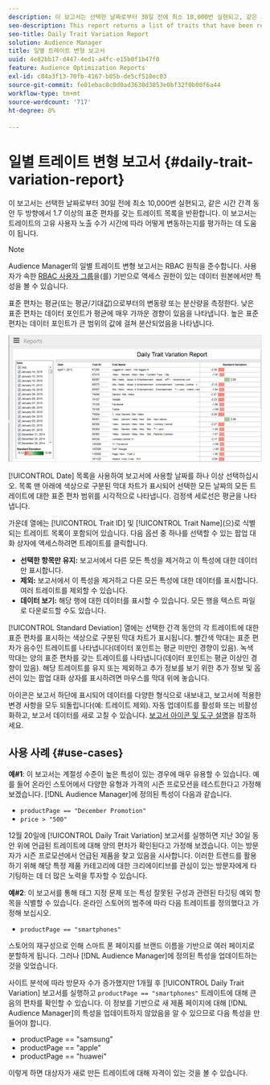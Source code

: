 ```yaml
---
description: 이 보고서는 선택한 날짜로부터 30일 전에 최소 10,000번 실현되고, 같은 시간 간격 동안 두 방향에서 1.7 이상의 표준 편차를 갖는 트레이트 목록을 반환합니다. 이 보고서는 트레이트의 고유 사용자 노출 수가 시간에 따라 어떻게 변동하는지를 평가하는 데 도움이 됩니다.
seo-description: This report returns a list of traits that have been realized at least 10,000 times in the 30 days prior to the selected date(s) and have a standard deviation greater or equal to 1.7 in either direction over the same time interval. The report helps you evaluate how the number of impressions from unique users in a trait fluctuate over time.
seo-title: Daily Trait Variation Report
solution: Audience Manager
title: 일별 트레이트 변형 보고서
uuid: 4e82bb17-d447-4ed1-a4fc-e15b0f1b47f0
feature: Audience Optimization Reports
exl-id: c84a3f13-70fb-4167-b05b-de5cf518ec03
source-git-commit: fe01ebac8c0d0ad3630d3853e0bf32f0b00f6a44
workflow-type: tm+mt
source-wordcount: '717'
ht-degree: 0%

---
```


# 일별 트레이트 변형 보고서 {#daily-trait-variation-report}

이 보고서는 선택한 날짜로부터 30일 전에 최소 10,000번 실현되고, 같은 시간 간격 동안 두 방향에서 1.7 이상의 표준 편차를 갖는 트레이트 목록을 반환합니다. 이 보고서는 트레이트의 고유 사용자 노출 수가 시간에 따라 어떻게 변동하는지를 평가하는 데 도움이 됩니다.

>[!NOTE]
>
>Audience Manager의 일별 트레이트 변형 보고서는 RBAC 원칙을 준수합니다. 사용자가 속한 [RBAC 사용자 그룹](/help/using/features/administration/administration-overview.md)을(를) 기반으로 액세스 권한이 있는 데이터 원본에서만 특성을 볼 수 있습니다.

표준 편차는 평균(또는 평균/기대값)으로부터의 변동량 또는 분산량을 측정한다. 낮은 표준 편차는 데이터 포인트가 평균에 매우 가까운 경향이 있음을 나타냅니다. 높은 표준 편차는 데이터 포인트가 큰 범위의 값에 걸쳐 분산되었음을 나타냅니다.

![](assets/daily_trait_variation.png)

[!UICONTROL Date] 목록을 사용하여 보고서에 사용할 날짜를 하나 이상 선택하십시오. 목록 맨 아래에 색상으로 구분된 막대 차트가 표시되어 선택한 모든 날짜의 모든 트레이트에 대한 표준 편차 범위를 시각적으로 나타냅니다. 검정색 세로선은 평균을 나타냅니다.

가운데 열에는 [!UICONTROL Trait ID] 및 [!UICONTROL Trait Name]&#x200B;(으)로 식별되는 트레이트 목록이 포함되어 있습니다. 다음 옵션 중 하나를 선택할 수 있는 팝업 대화 상자에 액세스하려면 트레이트를 클릭합니다.

* **선택한 항목만 유지:** 보고서에서 다른 모든 특성을 제거하고 이 특성에 대한 데이터만 표시합니다.
* **제외:** 보고서에서 이 특성을 제거하고 다른 모든 특성에 대한 데이터를 표시합니다. 여러 트레이트를 제외할 수 있습니다.
* **데이터 보기:** 해당 행에 대한 데이터를 표시할 수 있습니다. 모든 행을 텍스트 파일로 다운로드할 수도 있습니다.

[!UICONTROL Standard Deviation] 열에는 선택한 간격 동안의 각 트레이트에 대한 표준 편차를 표시하는 색상으로 구분된 막대 차트가 표시됩니다. 빨간색 막대는 표준 편차가 음수인 트레이트를 나타냅니다(데이터 포인트는 평균 미만인 경향이 있음). 녹색 막대는 양의 표준 편차를 갖는 트레이트를 나타냅니다(데이터 포인트는 평균 이상인 경향이 있음). 해당 트레이트를 유지 또는 제외하고 추가 정보를 보기 위한 추가 정보 및 옵션이 있는 팝업 대화 상자를 표시하려면 마우스를 막대 위에 놓습니다.

아이콘은 보고서 하단에 표시되어 데이터를 다양한 형식으로 내보내고, 보고서에 적용한 변경 사항을 모두 되돌립니다(예: 트레이트 제외). 자동 업데이트를 활성화 또는 비활성화하고, 보고서 데이터를 새로 고칠 수 있습니다. [보고서 아이콘 및 도구 설명](../../reporting/dynamic-reports/interactive-report-technology.md#icons-tools-explained)을 참조하세요.

## 사용 사례 {#use-cases}

**예#1**: 이 보고서는 계절성 수준이 높은 특성이 있는 경우에 매우 유용할 수 있습니다. 예를 들어 온라인 스토어에서 다양한 유형과 가격의 시즌 프로모션을 테스트한다고 가정해 보겠습니다. [!DNL Audience Manager]에 정의된 특성이 다음과 같습니다.

* `productPage == "December Promotion"`
* `price > "500"`

12월 20일에 [!UICONTROL Daily Trait Variation] 보고서를 실행하면 지난 30일 동안 위에 언급된 트레이트에 대해 양의 편차가 확인된다고 가정해 보겠습니다. 이는 방문자가 시즌 프로모션에서 언급된 제품을 찾고 있음을 시사합니다. 이러한 트렌드를 활용하기 위해 해당 특정 제품 카테고리에 대한 크리에이티브를 관심이 있는 방문자에게 타기팅하는 데 더 많은 노력을 투자할 수 있습니다.

**예#2**: 이 보고서를 통해 태그 지정 문제 또는 특성 잘못된 구성과 관련된 타깃팅 예외 항목을 식별할 수 있습니다. 온라인 스토어의 범주에 따라 다음 트레이트를 정의했다고 가정해 보십시오.

* `productPage == "smartphones"`

스토어의 재구성으로 인해 스마트 폰 페이지를 브랜드 이름을 기반으로 여러 페이지로 분할하게 됩니다. 그러나 [!DNL Audience Manager]에 정의된 특성을 업데이트하는 것을 잊었습니다.

사이트 분석에 따라 방문자 수가 증가했지만 1개월 후 [!UICONTROL Daily Trait Variation] 보고서를 실행하고 `productPage == "smartphones"` 트레이트에 대해 큰 음의 편차를 확인할 수 있습니다. 이 정보를 기반으로 새 제품 페이지에 대해 [!DNL Audience Manager]의 특성을 업데이트하지 않았음을 알 수 있으므로 다음 특성을 만들어야 합니다.

* productPage == &quot;samsung&quot;
* productPage == &quot;apple&quot;
* productPage == &quot;huawei&quot;

이렇게 하면 대상자가 새로 만든 트레이트에 대해 자격이 있는 것을 볼 수 있습니다.
